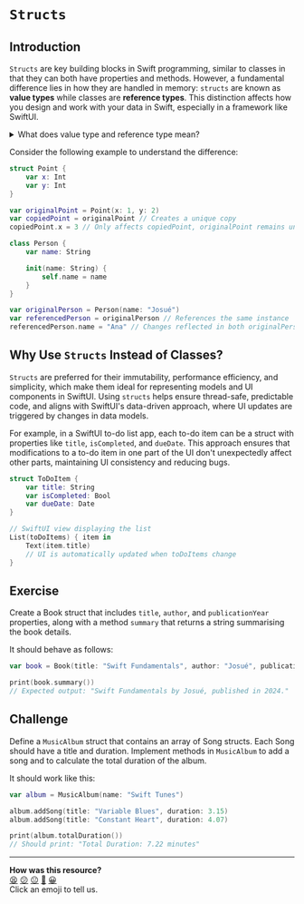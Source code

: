 # `Structs`

## Introduction

`Structs` are key building blocks in Swift programming, similar to classes in that they can both have properties and methods. However, a fundamental difference lies in how they are handled in memory: `structs` are known as **value types** while classes are **reference types**. This distinction affects how you design and work with your data in Swift, especially in a framework like SwiftUI.

<details>
  <summary>What does value type and reference type mean?</summary>

  Value types (like `structs`) are copied when they are passed around in your code, meaning each instance holds a unique copy of its data. In contrast, reference types (like class instances) are not copied; when passed around, they share a single copy of the data that they point to. Understanding this behavior is crucial for managing memory, mutability, and data flow in your applications.

</details>

Consider the following example to understand the difference:

```swift
struct Point {
    var x: Int
    var y: Int
}

var originalPoint = Point(x: 1, y: 2)
var copiedPoint = originalPoint // Creates a unique copy
copiedPoint.x = 3 // Only affects copiedPoint, originalPoint remains unchanged

class Person {
    var name: String

    init(name: String) {
        self.name = name
    }
}

var originalPerson = Person(name: "Josué")
var referencedPerson = originalPerson // References the same instance
referencedPerson.name = "Ana" // Changes reflected in both originalPerson and referencedPerson
```

## Why Use `Structs` Instead of Classes?

`Structs` are preferred for their immutability, performance efficiency, and simplicity, which make them ideal for representing models and UI components in SwiftUI. Using `structs` helps ensure thread-safe, predictable code, and aligns with SwiftUI's data-driven approach, where UI updates are triggered by changes in data models.

For example, in a SwiftUI to-do list app, each to-do item can be a struct with properties like `title`, `isCompleted`, and `dueDate`. This approach ensures that modifications to a to-do item in one part of the UI don't unexpectedly affect other parts, maintaining UI consistency and reducing bugs.

```swift
struct ToDoItem {
    var title: String
    var isCompleted: Bool
    var dueDate: Date
}

// SwiftUI view displaying the list
List(toDoItems) { item in
    Text(item.title)
    // UI is automatically updated when toDoItems change
}
```

## Exercise

Create a Book struct that includes `title`, `author`, and `publicationYear` properties, along with a method `summary` that returns a string summarising the book details.

It should behave as follows:

```swift
var book = Book(title: "Swift Fundamentals", author: "Josué", publicationYear: 2024)

print(book.summary())
// Expected output: "Swift Fundamentals by Josué, published in 2024."
```

## Challenge

Define a `MusicAlbum` struct that contains an array of Song structs. Each Song should have a title and duration. Implement methods in `MusicAlbum` to add a song and to calculate the total duration of the album.

It should work like this:

```swift
var album = MusicAlbum(name: "Swift Tunes")

album.addSong(title: "Variable Blues", duration: 3.15)
album.addSong(title: "Constant Heart", duration: 4.07)

print(album.totalDuration())
// Should print: "Total Duration: 7.22 minutes"
```

<!-- BEGIN GENERATED SECTION DO NOT EDIT -->

---

**How was this resource?**  
[😫](https://airtable.com/shrUJ3t7KLMqVRFKR?prefill_Repository=makersacademy%2Fswiftui-engineering-project&prefill_File=pills%2Fstructs.md&prefill_Sentiment=😫) [😕](https://airtable.com/shrUJ3t7KLMqVRFKR?prefill_Repository=makersacademy%2Fswiftui-engineering-project&prefill_File=pills%2Fstructs.md&prefill_Sentiment=😕) [😐](https://airtable.com/shrUJ3t7KLMqVRFKR?prefill_Repository=makersacademy%2Fswiftui-engineering-project&prefill_File=pills%2Fstructs.md&prefill_Sentiment=😐) [🙂](https://airtable.com/shrUJ3t7KLMqVRFKR?prefill_Repository=makersacademy%2Fswiftui-engineering-project&prefill_File=pills%2Fstructs.md&prefill_Sentiment=🙂) [😀](https://airtable.com/shrUJ3t7KLMqVRFKR?prefill_Repository=makersacademy%2Fswiftui-engineering-project&prefill_File=pills%2Fstructs.md&prefill_Sentiment=😀)  
Click an emoji to tell us.

<!-- END GENERATED SECTION DO NOT EDIT -->
